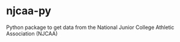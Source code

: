 # njcaa-py
Python package to get data from the National Junior College Athletic Association (NJCAA)
